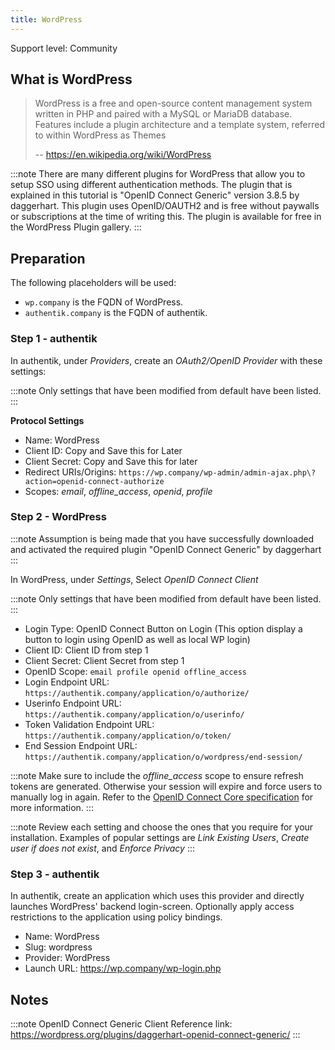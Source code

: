 ```yaml
---
title: WordPress
---
```


<span class="badge badge--secondary">Support level: Community</span>

## What is WordPress

> WordPress is a free and open-source content management system written in PHP and paired with a MySQL or MariaDB database. Features include a plugin architecture and a template system, referred to within WordPress as Themes
>
> -- https://en.wikipedia.org/wiki/WordPress

:::note
There are many different plugins for WordPress that allow you to setup SSO using different authentication methods. The plugin that is explained in this tutorial is "OpenID Connect Generic" version 3.8.5 by daggerhart. This plugin uses OpenID/OAUTH2 and is free without paywalls or subscriptions at the time of writing this. The plugin is available for free in the WordPress Plugin gallery.
:::

## Preparation

The following placeholders will be used:

-   `wp.company` is the FQDN of WordPress.
-   `authentik.company` is the FQDN of authentik.

### Step 1 - authentik

In authentik, under _Providers_, create an _OAuth2/OpenID Provider_ with these settings:

:::note
Only settings that have been modified from default have been listed.
:::

**Protocol Settings**

-   Name: WordPress
-   Client ID: Copy and Save this for Later
-   Client Secret: Copy and Save this for later
-   Redirect URIs/Origins: `https://wp.company/wp-admin/admin-ajax.php\?action=openid-connect-authorize`
-   Scopes: _email_, _offline_access_, _openid_, _profile_

### Step 2 - WordPress

:::note
Assumption is being made that you have successfully downloaded and activated the required plugin "OpenID Connect Generic" by daggerhart
:::

In WordPress, under _Settings_, Select _OpenID Connect Client_

:::note
Only settings that have been modified from default have been listed.
:::

-   Login Type: OpenID Connect Button on Login (This option display a button to login using OpenID as well as local WP login)
-   Client ID: Client ID from step 1
-   Client Secret: Client Secret from step 1
-   OpenID Scope: `email profile openid offline_access`
-   Login Endpoint URL: `https://authentik.company/application/o/authorize/`
-   Userinfo Endpoint URL: `https://authentik.company/application/o/userinfo/`
-   Token Validation Endpoint URL: `https://authentik.company/application/o/token/`
-   End Session Endpoint URL: `https://authentik.company/application/o/wordpress/end-session/`

:::note
Make sure to include the _offline_access_ scope to ensure refresh tokens are generated. Otherwise your session will expire and force users to manually log in again. Refer to the [OpenID Connect Core specification](https://openid.net/specs/openid-connect-core-1_0.html#OfflineAccess) for more information.
:::

:::note
Review each setting and choose the ones that you require for your installation. Examples of popular settings are _Link Existing Users_, _Create user if does not exist_, and _Enforce Privacy_
:::

### Step 3 - authentik

In authentik, create an application which uses this provider and directly launches WordPress' backend login-screen. Optionally apply access restrictions to the application using policy bindings.

-   Name: WordPress
-   Slug: wordpress
-   Provider: WordPress
-   Launch URL: https://wp.company/wp-login.php

## Notes

:::note
OpenID Connect Generic Client Reference link: https://wordpress.org/plugins/daggerhart-openid-connect-generic/
:::
